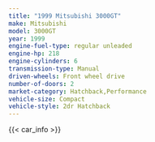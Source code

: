 ```yaml
---
title: "1999 Mitsubishi 3000GT"
make: Mitsubishi
model: 3000GT
year: 1999
engine-fuel-type: regular unleaded
engine-hp: 218
engine-cylinders: 6
transmission-type: Manual
driven-wheels: Front wheel drive
number-of-doors: 2
market-category: Hatchback,Performance
vehicle-size: Compact
vehicle-style: 2dr Hatchback
---
```


{{< car_info >}}
